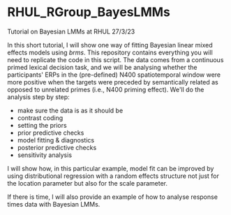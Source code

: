 # RHUL_RGroup_BayesLMMs

<p>Tutorial on Bayesian LMMs at RHUL 27/3/23
</p>
<p>In this short tutorial, I will show one way of fitting Bayesian linear mixed effects models using <em>brms</em>. This repository contains everything you will need to replicate the code in this script. The data comes from a continuous primed lexical decision task, and we will be analysing whether the participants' ERPs in the (pre-defined) N400 spatiotemporal window were more positive when the targets were preceded by semantically related as opposed to unrelated primes (i.e., N400 priming effect). We'll do the analysis step by step:
<ul>
  <li>make sure the data is as it should be</li>
  <li>contrast coding</li> 
  <li>setting the priors</li>
  <li>prior predictive checks</li>
  <li>model fitting & diagnostics</li>
  <li>posterior predictive checks</li>
  <li>sensitivity analysis</li>
</ul>  
</p>
<p>I will show how, in this particular example, model fit can be improved by using distributional regression with a random effects structure not just for the location parameter but also for the scale parameter.
</p>
<p>If there is time, I will also provide an example of how to analyse response times data with Bayesian LMMs. 
</p>

